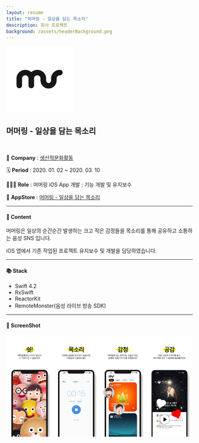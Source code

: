 ```yaml
---
layout: resume
title: "머머링 - 일상을 담는 목소리"
description: 회사 프로젝트
background: /assets/headerBackground.png
---
```


<div class="page-header-icon undefined">
    <img class="icon" src="/assets/images/resume/murmuring_icon.png">
</div>

## 머머링 - 일상을 담는 목소리

<br>

🏢 **Company** : [생산적문화활동](https://murmuring.fun/)

🗓 **Period** : 2020\. 01\. 02 ~ 2020\. 03\. 10

👨🏻‍💻 **Role** : 머머링 iOS App 개발 : 기능 개발 및 유지보수

🍎 **AppStore** : [‎머머링 - 일상을 담는 목소리](https://apps.apple.com/kr/app/%EB%A8%B8%EB%A8%B8%EB%A7%81-%EC%9D%BC%EC%83%81%EC%9D%84-%EB%8B%B4%EB%8A%94-%EB%AA%A9%EC%86%8C%EB%A6%AC/id1384878309)

---

#### 📜 Content

머머링은 일상의 순간순간 발생하는 크고 작은 감정들을 목소리를 통해 공유하고 소통하는 음성 SNS 입니다.

iOS 앱에서 기존 작업된 프로젝트 유지보수 및 개발을 담당하였습니다.

---

#### 📚 Stack

- Swift 4.2
- RxSwift
- ReactorKit
- RemoteMonster(음성 라이브 방송 SDK)

---

#### 📸 ScreenShot

<div style="width:100%; margin:0 auto;">
<a href="#"><img style="width:25%" src="https://raw.githubusercontent.com/swieeft/resume/master/images/mur01.png" align="left"></a>
<a href="#"><img style="width:25%" src="https://raw.githubusercontent.com/swieeft/resume/master/images/mur02.png" align="left"></a>
<a href="#"><img style="width:25%" src="https://raw.githubusercontent.com/swieeft/resume/master/images/mur03.png" align="left"></a>
<a href="#"><img style="width:25%" src="https://raw.githubusercontent.com/swieeft/resume/master/images/mur04.png" align="left"></a>
</div>